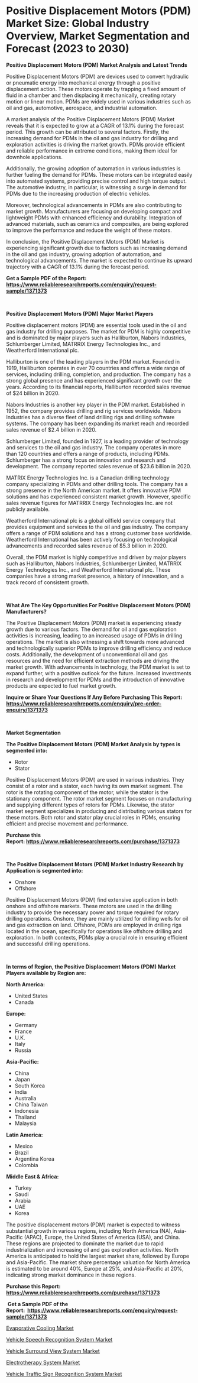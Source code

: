 <p><h1>Positive Displacement Motors (PDM) Market Size: Global Industry Overview, Market Segmentation and Forecast (2023 to 2030)</h1></p><p><strong>Positive Displacement Motors (PDM) Market Analysis and Latest Trends</strong></p>
<p><p>Positive Displacement Motors (PDM) are devices used to convert hydraulic or pneumatic energy into mechanical energy through a positive displacement action. These motors operate by trapping a fixed amount of fluid in a chamber and then displacing it mechanically, creating rotary motion or linear motion. PDMs are widely used in various industries such as oil and gas, automotive, aerospace, and industrial automation.</p><p>A market analysis of the Positive Displacement Motors (PDM) Market reveals that it is expected to grow at a CAGR of 13.1% during the forecast period. This growth can be attributed to several factors. Firstly, the increasing demand for PDMs in the oil and gas industry for drilling and exploration activities is driving the market growth. PDMs provide efficient and reliable performance in extreme conditions, making them ideal for downhole applications.</p><p>Additionally, the growing adoption of automation in various industries is further fueling the demand for PDMs. These motors can be integrated easily into automated systems, providing precise control and high torque output. The automotive industry, in particular, is witnessing a surge in demand for PDMs due to the increasing production of electric vehicles.</p><p>Moreover, technological advancements in PDMs are also contributing to market growth. Manufacturers are focusing on developing compact and lightweight PDMs with enhanced efficiency and durability. Integration of advanced materials, such as ceramics and composites, are being explored to improve the performance and reduce the weight of these motors.</p><p>In conclusion, the Positive Displacement Motors (PDM) Market is experiencing significant growth due to factors such as increasing demand in the oil and gas industry, growing adoption of automation, and technological advancements. The market is expected to continue its upward trajectory with a CAGR of 13.1% during the forecast period.</p></p>
<p><strong>Get a Sample PDF of the Report:&nbsp; <a href="https://www.reliableresearchreports.com/enquiry/request-sample/1371373">https://www.reliableresearchreports.com/enquiry/request-sample/1371373</a></strong></p>
<p>&nbsp;</p>
<p><strong>Positive Displacement Motors (PDM) Major Market Players</strong></p>
<p><p>Positive displacement motors (PDM) are essential tools used in the oil and gas industry for drilling purposes. The market for PDM is highly competitive and is dominated by major players such as Halliburton, Nabors Industries, Schlumberger Limited, MATRRIX Energy Technologies Inc., and Weatherford International plc.</p><p>Halliburton is one of the leading players in the PDM market. Founded in 1919, Halliburton operates in over 70 countries and offers a wide range of services, including drilling, completion, and production. The company has a strong global presence and has experienced significant growth over the years. According to its financial reports, Halliburton recorded sales revenue of $24 billion in 2020.</p><p>Nabors Industries is another key player in the PDM market. Established in 1952, the company provides drilling and rig services worldwide. Nabors Industries has a diverse fleet of land drilling rigs and drilling software systems. The company has been expanding its market reach and recorded sales revenue of $2.4 billion in 2020.</p><p>Schlumberger Limited, founded in 1927, is a leading provider of technology and services to the oil and gas industry. The company operates in more than 120 countries and offers a range of products, including PDMs. Schlumberger has a strong focus on innovation and research and development. The company reported sales revenue of $23.6 billion in 2020.</p><p>MATRIX Energy Technologies Inc. is a Canadian drilling technology company specializing in PDMs and other drilling tools. The company has a strong presence in the North American market. It offers innovative PDM solutions and has experienced consistent market growth. However, specific sales revenue figures for MATRRIX Energy Technologies Inc. are not publicly available.</p><p>Weatherford International plc is a global oilfield service company that provides equipment and services to the oil and gas industry. The company offers a range of PDM solutions and has a strong customer base worldwide. Weatherford International has been actively focusing on technological advancements and recorded sales revenue of $5.3 billion in 2020.</p><p>Overall, the PDM market is highly competitive and driven by major players such as Halliburton, Nabors Industries, Schlumberger Limited, MATRRIX Energy Technologies Inc., and Weatherford International plc. These companies have a strong market presence, a history of innovation, and a track record of consistent growth.</p></p>
<p>&nbsp;</p>
<p><strong>What Are The Key Opportunities For Positive Displacement Motors (PDM) Manufacturers?</strong></p>
<p><p>The Positive Displacement Motors (PDM) market is experiencing steady growth due to various factors. The demand for oil and gas exploration activities is increasing, leading to an increased usage of PDMs in drilling operations. The market is also witnessing a shift towards more advanced and technologically superior PDMs to improve drilling efficiency and reduce costs. Additionally, the development of unconventional oil and gas resources and the need for efficient extraction methods are driving the market growth. With advancements in technology, the PDM market is set to expand further, with a positive outlook for the future. Increased investments in research and development for PDMs and the introduction of innovative products are expected to fuel market growth.</p></p>
<p><strong>Inquire or Share Your Questions If Any Before Purchasing This Report: <a href="https://www.reliableresearchreports.com/enquiry/pre-order-enquiry/1371373">https://www.reliableresearchreports.com/enquiry/pre-order-enquiry/1371373</a></strong></p>
<p>&nbsp;</p>
<p><strong>Market Segmentation</strong></p>
<p><strong>The Positive Displacement Motors (PDM) Market Analysis by types is segmented into:</strong></p>
<p><ul><li>Rotor</li><li>Stator</li></ul></p>
<p><p>Positive Displacement Motors (PDM) are used in various industries. They consist of a rotor and a stator, each having its own market segment. The rotor is the rotating component of the motor, while the stator is the stationary component. The rotor market segment focuses on manufacturing and supplying different types of rotors for PDMs. Likewise, the stator market segment specializes in producing and distributing various stators for these motors. Both rotor and stator play crucial roles in PDMs, ensuring efficient and precise movement and performance.</p></p>
<p><strong>Purchase this Report:&nbsp;<a href="https://www.reliableresearchreports.com/purchase/1371373">https://www.reliableresearchreports.com/purchase/1371373</a></strong></p>
<p>&nbsp;</p>
<p><strong>The Positive Displacement Motors (PDM) Market Industry Research by Application is segmented into:</strong></p>
<p><ul><li>Onshore</li><li>Offshore</li></ul></p>
<p><p>Positive Displacement Motors (PDM) find extensive application in both onshore and offshore markets. These motors are used in the drilling industry to provide the necessary power and torque required for rotary drilling operations. Onshore, they are mainly utilized for drilling wells for oil and gas extraction on land. Offshore, PDMs are employed in drilling rigs located in the ocean, specifically for operations like offshore drilling and exploration. In both contexts, PDMs play a crucial role in ensuring efficient and successful drilling operations.</p></p>
<p>&nbsp;</p>
<p><strong>In terms of Region, the Positive Displacement Motors (PDM) Market Players available by Region are:</strong></p>
<p>
    <p> <strong> North America: </strong>
        <ul>
            <li>United States</li>
            <li>Canada</li>
        </ul>
        </p> 
    <p> <strong> Europe: </strong>
        <ul>
            <li>Germany</li>
            <li>France</li>
            <li>U.K.</li>
            <li>Italy</li>
            <li>Russia</li>
        </ul>
        </p> 
    <p> <strong> Asia-Pacific: </strong>
        <ul>
            <li>China</li>
            <li>Japan</li>
            <li>South Korea</li>
            <li>India</li>
            <li>Australia</li>
            <li>China Taiwan</li>
            <li>Indonesia</li>
            <li>Thailand</li>
            <li>Malaysia</li>
        </ul>
        </p> 
    <p> <strong> Latin America: </strong>
        <ul>
            <li>Mexico</li>
            <li>Brazil</li>
            <li>Argentina Korea</li>
            <li>Colombia</li>
        </ul>
        </p> 
    <p> <strong> Middle East & Africa: </strong>
        <ul>
            <li>Turkey</li>
            <li>Saudi</li>
            <li>Arabia</li>
            <li>UAE</li>
            <li>Korea</li>
        </ul>
    </p>
    </p>
<p><p>The positive displacement motors (PDM) market is expected to witness substantial growth in various regions, including North America (NA), Asia-Pacific (APAC), Europe, the United States of America (USA), and China. These regions are projected to dominate the market due to rapid industrialization and increasing oil and gas exploration activities. North America is anticipated to hold the largest market share, followed by Europe and Asia-Pacific. The market share percentage valuation for North America is estimated to be around 40%, Europe at 25%, and Asia-Pacific at 20%, indicating strong market dominance in these regions.</p></p>
<p><strong>Purchase this Report: <a href="https://www.reliableresearchreports.com/purchase/1371373">https://www.reliableresearchreports.com/purchase/1371373</a></strong></p>
<p>&nbsp;<strong>Get a Sample PDF of the Report:&nbsp;&nbsp;<a href="https://www.reliableresearchreports.com/enquiry/request-sample/1371373">https://www.reliableresearchreports.com/enquiry/request-sample/1371373</a></strong></p>
<p><strong></strong></p>
<p><p><a href="https://medium.com/@wadeodinnn745/evaporative-cooling-market-size-cagr-trends-2024-2030-2a4dea35ae89">Evaporative Cooling Market</a></p><p><a href="https://www.linkedin.com/pulse/vehicle-speech-recognition-system-market-share-amp-new-q0ffc/">Vehicle Speech Recognition System Market</a></p><p><a href="https://www.linkedin.com/pulse/vehicle-surround-view-system-market-size-share-global-uijxc/">Vehicle Surround View System Market</a></p><p><a href="https://medium.com/@ziansann43365/electrotherapy-system-market-size-cagr-trends-2024-2030-3dba683e887c">Electrotherapy System Market</a></p><p><a href="https://www.linkedin.com/pulse/vehicle-traffic-sign-recognition-system-market-size-2023-eyxqc/">Vehicle Traffic Sign Recognition System Market</a></p></p>